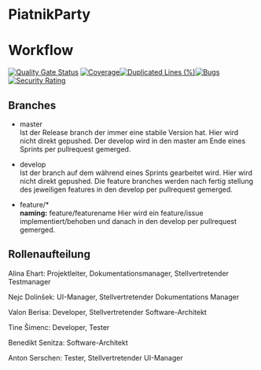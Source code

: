 # PiatnikParty
# Workflow
[![Quality Gate Status](https://sonarcloud.io/api/project_badges/measure?project=SE2-GruppeA_PiatnikParty&metric=alert_status)](https://sonarcloud.io/summary/new_code?id=SE2-GruppeA_PiatnikParty) [![Coverage](https://sonarcloud.io/api/project_badges/measure?project=SE2-GruppeA_PiatnikParty&metric=coverage)](https://sonarcloud.io/summary/new_code?id=SE2-GruppeA_PiatnikParty)[![Duplicated Lines (%)](https://sonarcloud.io/api/project_badges/measure?project=SE2-GruppeA_PiatnikParty&metric=duplicated_lines_density)](https://sonarcloud.io/summary/new_code?id=SE2-GruppeA_PiatnikParty)[![Bugs](https://sonarcloud.io/api/project_badges/measure?project=SE2-GruppeA_PiatnikParty&metric=bugs)](https://sonarcloud.io/summary/new_code?id=SE2-GruppeA_PiatnikParty)[![Security Rating](https://sonarcloud.io/api/project_badges/measure?project=SE2-GruppeA_PiatnikParty&metric=security_rating)](https://sonarcloud.io/summary/new_code?id=SE2-GruppeA_PiatnikParty)

## Branches
- master \
 Ist der Release branch der immer eine stabile Version hat. Hier wird nicht direkt gepushed. Der develop wird in den master am Ende eines Sprints per pullrequest gemerged.

- develop \
 Ist der branch auf dem während eines Sprints gearbeitet wird. Hier wird nicht direkt gepushed. Die feature branches werden nach fertig stellung des jeweiligen features in den develop per pullrequest gemerged.

- feature/* \
 **naming:** feature/featurename 
 Hier wird ein feature/issue implementiert/behoben und danach in den develop per pullrequest gemerged.

## Rollenaufteilung
Alina Ehart: Projektleiter, Dokumentationsmanager, Stellvertretender Testmanager

Nejc Dolinšek: UI-Manager, Stellvertretender Dokumentations Manager

Valon Berisa: Developer, Stellvertretender Software-Architekt

Tine Šimenc: Developer, Tester

Benedikt Senitza: Software-Architekt

Anton Serschen: Tester, Stellvertretender UI-Manager
